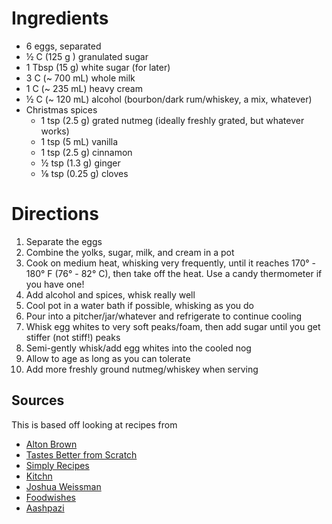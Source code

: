 # Ingredients

- 6 eggs, separated
- ½ C (125 g ) granulated sugar
- 1 Tbsp (15 g) white sugar (for later)
- 3 C (~ 700 mL) whole milk
- 1 C (~ 235 mL) heavy cream
- ½ C (~ 120 mL) alcohol (bourbon/dark rum/whiskey, a mix, whatever)
- Christmas spices
  - 1 tsp (2.5 g) grated nutmeg (ideally freshly grated, but whatever works)
  - 1 tsp (5 mL) vanilla
  - 1 tsp (2.5 g) cinnamon
  - ½ tsp (1.3 g) ginger
  - ⅛ tsp (0.25 g) cloves

# Directions

1. Separate the eggs
2. Combine the yolks, sugar, milk, and cream in a pot
3. Cook on medium heat, whisking very frequently, until it reaches 170° - 180° F (76° - 82° C), then take off the heat. Use a candy thermometer if you have one!
4. Add alcohol and spices, whisk really well
5. Cool pot in a water bath if possible, whisking as you do
6. Pour into a pitcher/jar/whatever and refrigerate to continue cooling
7. Whisk egg whites to very soft peaks/foam, then add sugar until you get stiffer (not stiff!) peaks
8. Semi-gently whisk/add egg whites into the cooled nog
9. Allow to age as long as you can tolerate
10. Add more freshly ground nutmeg/whiskey when serving

## Sources
This is based off looking at recipes from
- [Alton Brown](https://www.foodnetwork.com/recipes/alton-brown/eggnog-recipe2-2013745)
- [Tastes Better from Scratch](https://tastesbetterfromscratch.com/homemade-eggnog/)
- [Simply Recipes](https://www.simplyrecipes.com/recipes/eggnog/)
- [Kitchn](https://www.thekitchn.com/how-to-make-homemade-eggnog-cooking-lessons-from-the-kitchn-214298)
- [Joshua Weissman](https://www.youtube.com/watch?v=ukB6v94vyKc)
- [Foodwishes](https://foodwishes.blogspot.com/2015/12/christmas-eggnog-maybe-i-do-like-it.html)
- [Aashpazi](https://www.youtube.com/watch?v=U5-WnoUmWOI)
